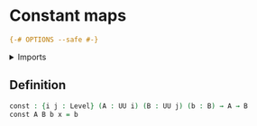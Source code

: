 # Constant maps

```agda
{-# OPTIONS --safe #-}
```

<details><summary>Imports</summary>
```agda
module foundation-core.constant-maps where
open import foundation-core.universe-levels
```
</details>

## Definition

```agda
const : {i j : Level} (A : UU i) (B : UU j) (b : B) → A → B
const A B b x = b
```
